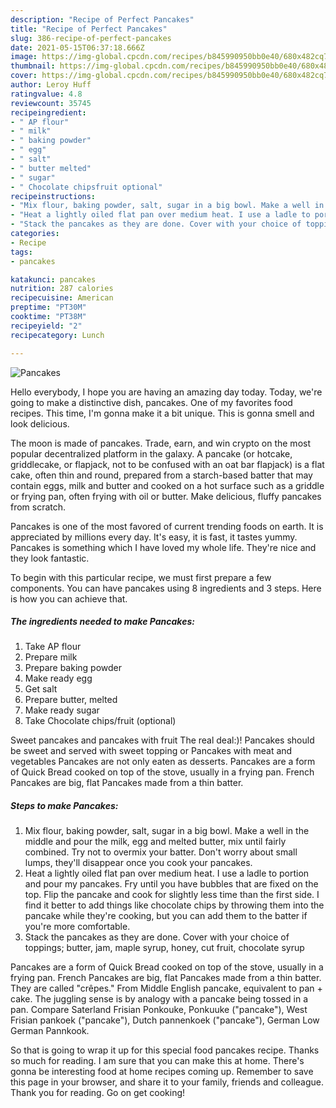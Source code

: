 ```yaml
---
description: "Recipe of Perfect Pancakes"
title: "Recipe of Perfect Pancakes"
slug: 386-recipe-of-perfect-pancakes
date: 2021-05-15T06:37:18.666Z
image: https://img-global.cpcdn.com/recipes/b845990950bb0e40/680x482cq70/pancakes-recipe-main-photo.jpg
thumbnail: https://img-global.cpcdn.com/recipes/b845990950bb0e40/680x482cq70/pancakes-recipe-main-photo.jpg
cover: https://img-global.cpcdn.com/recipes/b845990950bb0e40/680x482cq70/pancakes-recipe-main-photo.jpg
author: Leroy Huff
ratingvalue: 4.8
reviewcount: 35745
recipeingredient:
- " AP flour"
- " milk"
- " baking powder"
- " egg"
- " salt"
- " butter melted"
- " sugar"
- " Chocolate chipsfruit optional"
recipeinstructions:
- "Mix flour, baking powder, salt, sugar in a big bowl. Make a well in the middle and pour the milk, egg and melted butter, mix until fairly combined. Try not to overmix your batter. Don&#39;t worry about small lumps, they&#39;ll disappear once you cook your pancakes."
- "Heat a lightly oiled flat pan over medium heat. I use a ladle to portion and pour my pancakes. Fry until you have bubbles that are fixed on the top. Flip the pancake and cook for slightly less time than the first side. I find it better to add things like chocolate chips by throwing them into the pancake while they&#39;re cooking, but you can add them to the batter if you&#39;re more comfortable."
- "Stack the pancakes as they are done. Cover with your choice of toppings; butter, jam, maple syrup, honey, cut fruit, chocolate syrup"
categories:
- Recipe
tags:
- pancakes

katakunci: pancakes 
nutrition: 287 calories
recipecuisine: American
preptime: "PT30M"
cooktime: "PT38M"
recipeyield: "2"
recipecategory: Lunch

---
```



![Pancakes](https://img-global.cpcdn.com/recipes/b845990950bb0e40/680x482cq70/pancakes-recipe-main-photo.jpg)

Hello everybody, I hope you are having an amazing day today. Today, we're going to make a distinctive dish, pancakes. One of my favorites food recipes. This time, I'm gonna make it a bit unique. This is gonna smell and look delicious.

The moon is made of pancakes. Trade, earn, and win crypto on the most popular decentralized platform in the galaxy. A pancake (or hotcake, griddlecake, or flapjack, not to be confused with an oat bar flapjack) is a flat cake, often thin and round, prepared from a starch-based batter that may contain eggs, milk and butter and cooked on a hot surface such as a griddle or frying pan, often frying with oil or butter. Make delicious, fluffy pancakes from scratch.

Pancakes is one of the most favored of current trending foods on earth. It is appreciated by millions every day. It's easy, it is fast, it tastes yummy. Pancakes is something which I have loved my whole life. They're nice and they look fantastic.


To begin with this particular recipe, we must first prepare a few components. You can have pancakes using 8 ingredients and 3 steps. Here is how you can achieve that.

<!--inarticleads1-->

##### The ingredients needed to make Pancakes:

1. Take  AP flour
1. Prepare  milk
1. Prepare  baking powder
1. Make ready  egg
1. Get  salt
1. Prepare  butter, melted
1. Make ready  sugar
1. Take  Chocolate chips/fruit (optional)


Sweet pancakes and pancakes with fruit The real deal:)! Pancakes should be sweet and served with sweet topping or Pancakes with meat and vegetables Pancakes are not only eaten as desserts. Pancakes are a form of Quick Bread cooked on top of the stove, usually in a frying pan. French Pancakes are big, flat Pancakes made from a thin batter. 

<!--inarticleads2-->

##### Steps to make Pancakes:

1. Mix flour, baking powder, salt, sugar in a big bowl. Make a well in the middle and pour the milk, egg and melted butter, mix until fairly combined. Try not to overmix your batter. Don&#39;t worry about small lumps, they&#39;ll disappear once you cook your pancakes.
1. Heat a lightly oiled flat pan over medium heat. I use a ladle to portion and pour my pancakes. Fry until you have bubbles that are fixed on the top. Flip the pancake and cook for slightly less time than the first side. I find it better to add things like chocolate chips by throwing them into the pancake while they&#39;re cooking, but you can add them to the batter if you&#39;re more comfortable.
1. Stack the pancakes as they are done. Cover with your choice of toppings; butter, jam, maple syrup, honey, cut fruit, chocolate syrup


Pancakes are a form of Quick Bread cooked on top of the stove, usually in a frying pan. French Pancakes are big, flat Pancakes made from a thin batter. They are called &#34;crêpes.&#34; From Middle English pancake, equivalent to pan +‎ cake. The juggling sense is by analogy with a pancake being tossed in a pan. Compare Saterland Frisian Ponkouke, Ponkuuke (&#34;pancake&#34;), West Frisian pankoek (&#34;pancake&#34;), Dutch pannenkoek (&#34;pancake&#34;), German Low German Pannkook. 

So that is going to wrap it up for this special food pancakes recipe. Thanks so much for reading. I am sure that you can make this at home. There's gonna be interesting food at home recipes coming up. Remember to save this page in your browser, and share it to your family, friends and colleague. Thank you for reading. Go on get cooking!
